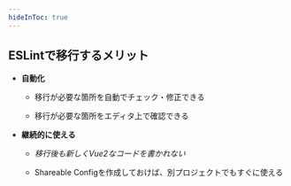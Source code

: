```yaml
---
hideInToc: true
---
```


## ESLintで移行するメリット

<v-clicks>

- **自動化**

  - 移行が必要な箇所を自動でチェック・修正できる

  - 移行が必要な箇所をエディタ上で確認できる

- **継続的に使える**

  - *移行後も新しくVue2なコードを書かれない*

  - Shareable Configを作成しておけば、別プロジェクトでもすぐに使える

</v-clicks>
